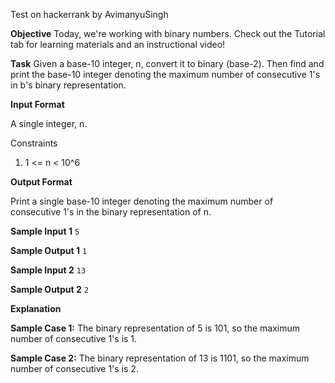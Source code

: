 Test on hackerrank by AvimanyuSingh

**Objective**
Today, we're working with binary numbers. Check out the Tutorial tab for learning materials and an instructional video!

**Task**
Given a base-10 integer, n, convert it to binary (base-2). Then find and print the base-10 integer denoting the maximum number of consecutive 1's in b's binary representation.

**Input Format**

A single integer, n.

Constraints
1. 1 <= n < 10^6

**Output Format**

Print a single base-10 integer denoting the maximum number of consecutive 1's in the binary representation of n.

**Sample Input 1**
`5`

**Sample Output 1**
`1`

**Sample Input 2**
`13`

**Sample Output 2**
`2`

**Explanation**

**Sample Case 1:**
The binary representation of 5 is 101, so the maximum number of consecutive 1's is 1.

**Sample Case 2:**
The binary representation of 13 is 1101, so the maximum number of consecutive 1's is 2.